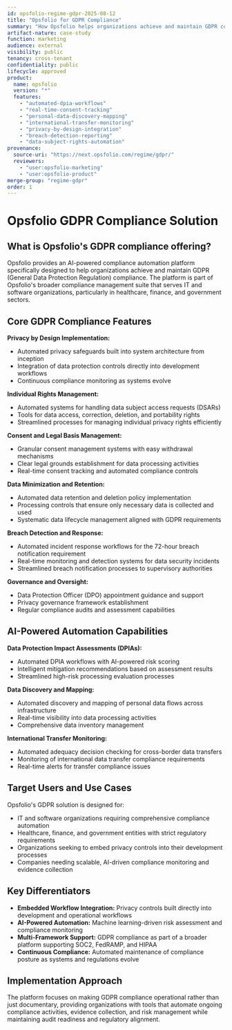 ```yaml
---
id: opsfolio-regime-gdpr-2025-08-12
title: "Opsfolio for GDPR Compliance"
summary: "How Opsfolio helps organizations achieve and maintain GDPR compliance with AI-powered automation for data protection, privacy rights, and breach response"
artifact-nature: case-study
function: marketing
audience: external
visibility: public
tenancy: cross-tenant
confidentiality: public
lifecycle: approved
product:
  name: opsfolio
  version: "*"
  features:
    - "automated-dpia-workflows"
    - "real-time-consent-tracking"
    - "personal-data-discovery-mapping"
    - "international-transfer-monitoring" 
    - "privacy-by-design-integration"
    - "breach-detection-reporting"
    - "data-subject-rights-automation"
provenance:
  source-uri: "https://next.opsfolio.com/regime/gdpr/"
  reviewers:
    - "user:opsfolio-marketing"
    - "user:opsfolio-product"
merge-group: "regime-gdpr"
order: 1
---
```

# Opsfolio GDPR Compliance Solution

## What is Opsfolio's GDPR compliance offering?

Opsfolio provides an AI-powered compliance automation platform specifically designed to help organizations achieve and maintain GDPR (General Data Protection Regulation) compliance. The platform is part of Opsfolio's broader compliance management suite that serves IT and software organizations, particularly in healthcare, finance, and government sectors.

## Core GDPR Compliance Features

**Privacy by Design Implementation:**
- Automated privacy safeguards built into system architecture from inception
- Integration of data protection controls directly into development workflows
- Continuous compliance monitoring as systems evolve

**Individual Rights Management:**
- Automated systems for handling data subject access requests (DSARs)
- Tools for data access, correction, deletion, and portability rights
- Streamlined processes for managing individual privacy rights efficiently

**Consent and Legal Basis Management:**
- Granular consent management systems with easy withdrawal mechanisms
- Clear legal grounds establishment for data processing activities
- Real-time consent tracking and automated compliance controls

**Data Minimization and Retention:**
- Automated data retention and deletion policy implementation
- Processing controls that ensure only necessary data is collected and used
- Systematic data lifecycle management aligned with GDPR requirements

**Breach Detection and Response:**
- Automated incident response workflows for the 72-hour breach notification requirement
- Real-time monitoring and detection systems for data security incidents
- Streamlined breach notification processes to supervisory authorities

**Governance and Oversight:**
- Data Protection Officer (DPO) appointment guidance and support
- Privacy governance framework establishment
- Regular compliance audits and assessment capabilities

## AI-Powered Automation Capabilities

**Data Protection Impact Assessments (DPIAs):**
- Automated DPIA workflows with AI-powered risk scoring
- Intelligent mitigation recommendations based on assessment results
- Streamlined high-risk processing evaluation processes

**Data Discovery and Mapping:**
- Automated discovery and mapping of personal data flows across infrastructure
- Real-time visibility into data processing activities
- Comprehensive data inventory management

**International Transfer Monitoring:**
- Automated adequacy decision checking for cross-border data transfers
- Monitoring of international data transfer compliance requirements
- Real-time alerts for transfer compliance issues

## Target Users and Use Cases

Opsfolio's GDPR solution is designed for:
- IT and software organizations requiring comprehensive compliance automation
- Healthcare, finance, and government entities with strict regulatory requirements
- Organizations seeking to embed privacy controls into their development processes
- Companies needing scalable, AI-driven compliance monitoring and evidence collection

## Key Differentiators

- **Embedded Workflow Integration:** Privacy controls built directly into development and operational workflows
- **AI-Powered Automation:** Machine learning-driven risk assessment and compliance monitoring
- **Multi-Framework Support:** GDPR compliance as part of a broader platform supporting SOC2, FedRAMP, and HIPAA
- **Continuous Compliance:** Automated maintenance of compliance posture as systems and regulations evolve

## Implementation Approach

The platform focuses on making GDPR compliance operational rather than just documentary, providing organizations with tools that automate ongoing compliance activities, evidence collection, and risk management while maintaining audit readiness and regulatory alignment.
